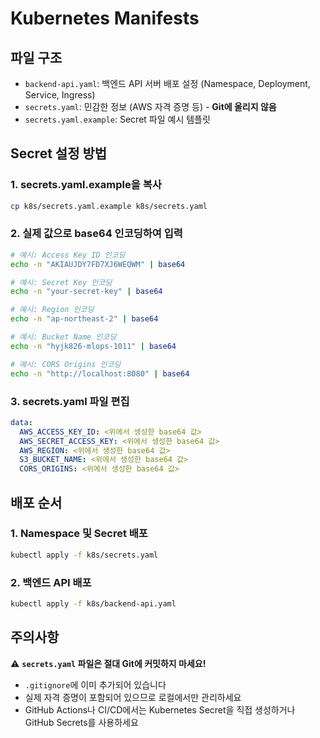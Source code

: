 # Kubernetes Manifests

## 파일 구조

- `backend-api.yaml`: 백엔드 API 서버 배포 설정 (Namespace, Deployment, Service, Ingress)
- `secrets.yaml`: 민감한 정보 (AWS 자격 증명 등) - **Git에 올리지 않음**
- `secrets.yaml.example`: Secret 파일 예시 템플릿

## Secret 설정 방법

### 1. secrets.yaml.example을 복사

```bash
cp k8s/secrets.yaml.example k8s/secrets.yaml
```

### 2. 실제 값으로 base64 인코딩하여 입력

```bash
# 예시: Access Key ID 인코딩
echo -n "AKIAUJDY7FD7XJ6WEQWM" | base64

# 예시: Secret Key 인코딩
echo -n "your-secret-key" | base64

# 예시: Region 인코딩
echo -n "ap-northeast-2" | base64

# 예시: Bucket Name 인코딩
echo -n "hyjk826-mlops-1011" | base64

# 예시: CORS Origins 인코딩
echo -n "http://localhost:8080" | base64
```

### 3. secrets.yaml 파일 편집

```yaml
data:
  AWS_ACCESS_KEY_ID: <위에서 생성한 base64 값>
  AWS_SECRET_ACCESS_KEY: <위에서 생성한 base64 값>
  AWS_REGION: <위에서 생성한 base64 값>
  S3_BUCKET_NAME: <위에서 생성한 base64 값>
  CORS_ORIGINS: <위에서 생성한 base64 값>
```

## 배포 순서

### 1. Namespace 및 Secret 배포

```bash
kubectl apply -f k8s/secrets.yaml
```

### 2. 백엔드 API 배포

```bash
kubectl apply -f k8s/backend-api.yaml
```

## 주의사항

⚠️ **`secrets.yaml` 파일은 절대 Git에 커밋하지 마세요!**

- `.gitignore`에 이미 추가되어 있습니다
- 실제 자격 증명이 포함되어 있으므로 로컬에서만 관리하세요
- GitHub Actions나 CI/CD에서는 Kubernetes Secret을 직접 생성하거나 GitHub Secrets를 사용하세요

